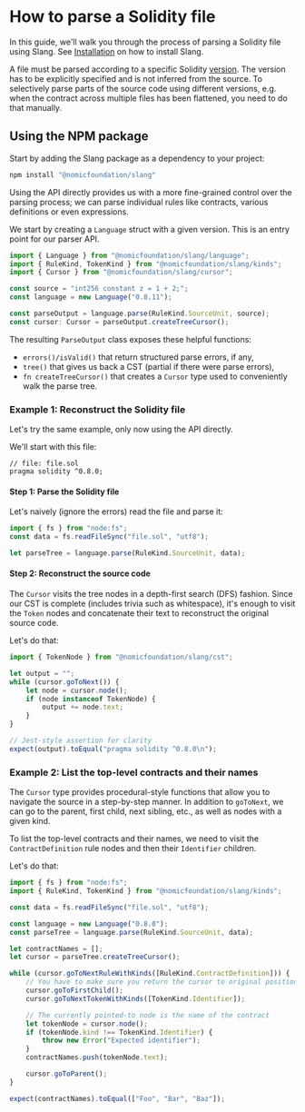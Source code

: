 # How to parse a Solidity file

In this guide, we'll walk you through the process of parsing a Solidity file using Slang. See [Installation](../#installation) on how to install Slang.

A file must be parsed according to a specific Solidity [version](../../../solidity-specification/supported-versions/). The version has to be explicitly specified and is not inferred from the source. To selectively parse parts of the source code using different versions, e.g. when the contract across multiple files has been flattened, you need to do that manually.

## Using the NPM package

Start by adding the Slang package as a dependency to your project:

```bash
npm install "@nomicfoundation/slang"
```

Using the API directly provides us with a more fine-grained control over the parsing process; we can parse individual rules like contracts, various definitions or even expressions.

We start by creating a `Language` struct with a given version. This is an entry point for our parser API.

```ts
import { Language } from "@nomicfoundation/slang/language";
import { RuleKind, TokenKind } from "@nomicfoundation/slang/kinds";
import { Cursor } from "@nomicfoundation/slang/cursor";

const source = "int256 constant z = 1 + 2;";
const language = new Language("0.8.11");

const parseOutput = language.parse(RuleKind.SourceUnit, source);
const cursor: Cursor = parseOutput.createTreeCursor();
```

The resulting `ParseOutput` class exposes these helpful functions:

-   `errors()/isValid()` that return structured parse errors, if any,
-   `tree()` that gives us back a CST (partial if there were parse errors),
-   `fn createTreeCursor()` that creates a `Cursor` type used to conveniently walk the parse tree.

### Example 1: Reconstruct the Solidity file

Let's try the same example, only now using the API directly.

We'll start with this file:

```solidity
// file: file.sol
pragma solidity ^0.8.0;
```

#### Step 1: Parse the Solidity file

Let's naively (ignore the errors) read the file and parse it:

```ts
import { fs } from "node:fs";
const data = fs.readFileSync("file.sol", "utf8");

let parseTree = language.parse(RuleKind.SourceUnit, data);
```

#### Step 2: Reconstruct the source code

The `Cursor` visits the tree nodes in a depth-first search (DFS) fashion. Since our CST is complete (includes trivia such as whitespace), it's enough to visit the `Token` nodes and concatenate their text to reconstruct the original source code.

Let's do that:

```ts
import { TokenNode } from "@nomicfoundation/slang/cst";

let output = "";
while (cursor.goToNext()) {
    let node = cursor.node();
    if (node instanceof TokenNode) {
        output += node.text;
    }
}

// Jest-style assertion for clarity
expect(output).toEqual("pragma solidity ^0.8.0\n");
```

### Example 2: List the top-level contracts and their names

The `Cursor` type provides procedural-style functions that allow you to navigate the source in a step-by-step manner. In addition to `goToNext`, we can go to the parent, first child, next sibling, etc., as well as nodes with a given kind.

To list the top-level contracts and their names, we need to visit the `ContractDefinition` rule nodes and then their `Identifier` children.

Let's do that:

```ts
import { fs } from "node:fs";
import { RuleKind, TokenKind } from "@nomicfoundation/slang/kinds";

const data = fs.readFileSync("file.sol", "utf8");

const language = new Language("0.8.0");
const parseTree = language.parse(RuleKind.SourceUnit, data);

let contractNames = [];
let cursor = parseTree.createTreeCursor();

while (cursor.goToNextRuleWithKinds([RuleKind.ContractDefinition])) {
    // You have to make sure you return the cursor to original position
    cursor.goToFirstChild();
    cursor.goToNextTokenWithKinds([TokenKind.Identifier]);

    // The currently pointed-to node is the name of the contract
    let tokenNode = cursor.node();
    if (tokenNode.kind !== TokenKind.Identifier) {
        throw new Error("Expected identifier");
    }
    contractNames.push(tokenNode.text);

    cursor.goToParent();
}

expect(contractNames).toEqual(["Foo", "Bar", "Baz"]);
```
